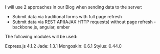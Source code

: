I will use 2 approaches in our Blog when sending data to the server:

- Submit data via traditional forms with full page refresh
- Submit data via REST API(AJAX HTTP requests) without page refresh
	-backbone.js, angular, ember

The following modules will be used:

Express.js 4.1.2
Jade: 1.3.1
Mongoskin: 0.6.1
Stylus: 0.44.0